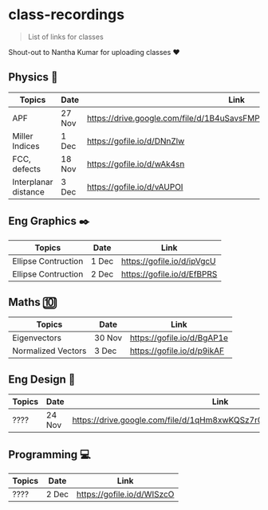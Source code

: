 # class-recordings
> List of links for classes

Shout-out to Nantha Kumar for uploading classes ❤️

## Physics 🚓
| Topics | Date | Link |
|-------|------|----|
| APF |27 Nov|https://drive.google.com/file/d/1B4uSavsFMPQ2wJB5E_07gnS1yZajzy90/view|
| Miller Indices |1 Dec|https://gofile.io/d/DNnZlw|
| FCC, defects |18 Nov|https://gofile.io/d/wAk4sn|
| Interplanar distance| 3 Dec|https://gofile.io/d/vAUPOI|


## Eng Graphics ✒️
| Topics | Date  | Link |
|-------|------|----|
| Ellipse Contruction |1 Dec |https://gofile.io/d/ipVgcU |
| Ellipse Contruction |2 Dec |https://gofile.io/d/EfBPRS |

## Maths 🔟
| Topics | Date  | Link |
|-------|------|----|
|Eigenvectors|30 Nov|https://gofile.io/d/BgAP1e|
|Normalized Vectors | 3 Dec| https://gofile.io/d/p9ikAF|

## Eng Design 💬
| Topics | Date  | Link |
|-------|-------|----|
| ???? |24 Nov|https://drive.google.com/file/d/1qHm8xwKQSz7r0tjmhz_qen_8iOFDa2c7/view|

## Programming 💻
| Topics | Date  | Link |
|-------|-------|----|
| ???? |2 Dec |https://gofile.io/d/WISzcO|
